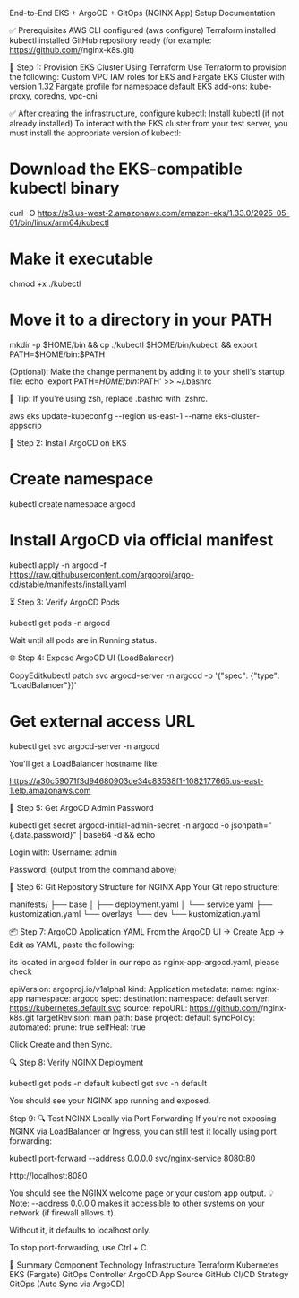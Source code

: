 End-to-End EKS + ArgoCD + GitOps (NGINX App) Setup Documentation

✅ Prerequisites
AWS CLI configured (aws configure)
Terraform installed
kubectl installed
GitHub repository ready (for example: https://github.com/<your-username>/nginx-k8s.git)


🚀 Step 1: Provision EKS Cluster Using Terraform
Use Terraform to provision the following:
Custom VPC
IAM roles for EKS and Fargate
EKS Cluster with version 1.32
Fargate profile for namespace default
EKS add-ons: kube-proxy, coredns, vpc-cni



✅ After creating the infrastructure, configure kubectl:
 Install kubectl (if not already installed)
To interact with the EKS cluster from your test server, you must install the appropriate version of kubectl:
# Download the EKS-compatible kubectl binary
curl -O https://s3.us-west-2.amazonaws.com/amazon-eks/1.33.0/2025-05-01/bin/linux/arm64/kubectl


# Make it executable
chmod +x ./kubectl


# Move it to a directory in your PATH
mkdir -p $HOME/bin && cp ./kubectl $HOME/bin/kubectl && export PATH=$HOME/bin:$PATH


(Optional): Make the change permanent by adding it to your shell's startup file:
echo 'export PATH=$HOME/bin:$PATH' >> ~/.bashrc


🧠 Tip: If you're using zsh, replace .bashrc with .zshrc.

aws eks update-kubeconfig --region us-east-1 --name eks-cluster-appscrip



🎯 Step 2: Install ArgoCD on EKS
# Create namespace
kubectl create namespace argocd

# Install ArgoCD via official manifest
kubectl apply -n argocd -f https://raw.githubusercontent.com/argoproj/argo-cd/stable/manifests/install.yaml



⏳ Step 3: Verify ArgoCD Pods

kubectl get pods -n argocd


Wait until all pods are in Running status.

🌐 Step 4: Expose ArgoCD UI (LoadBalancer)

CopyEditkubectl patch svc argocd-server -n argocd -p '{"spec": {"type": "LoadBalancer"}}'

# Get external access URL
kubectl get svc argocd-server -n argocd

You'll get a LoadBalancer hostname like:

https://a30c59071f3d94680903de34c83538f1-1082177665.us-east-1.elb.amazonaws.com



🔐 Step 5: Get ArgoCD Admin Password

kubectl get secret argocd-initial-admin-secret -n argocd -o jsonpath="{.data.password}" | base64 -d && echo


Login with:
Username: admin


Password: (output from the command above)



📁 Step 6: Git Repository Structure for NGINX App
Your Git repo structure:

manifests/
├── base
│   ├── deployment.yaml
│   └── service.yaml
├── kustomization.yaml
└── overlays
    └── dev
        └── kustomization.yaml



📦 Step 7: ArgoCD Application YAML
From the ArgoCD UI → Create App → Edit as YAML, paste the following:

its located in argocd folder in our repo as nginx-app-argocd.yaml, please check

apiVersion: argoproj.io/v1alpha1
kind: Application
metadata:
  name: nginx-app
  namespace: argocd
spec:
  destination:
    namespace: default
    server: https://kubernetes.default.svc
  source:
    repoURL: https://github.com/<your-username>/nginx-k8s.git
    targetRevision: main
    path: base
  project: default
  syncPolicy:
    automated:
      prune: true
      selfHeal: true


Click Create and then Sync.

🔍 Step 8: Verify NGINX Deployment

kubectl get pods -n default
kubectl get svc -n default


You should see your NGINX app running and exposed.

Step 9: 🔍 Test NGINX Locally via Port Forwarding
If you're not exposing NGINX via LoadBalancer or Ingress, you can still test it locally using port forwarding:

kubectl port-forward --address 0.0.0.0 svc/nginx-service 8080:80



http://localhost:8080


You should see the NGINX welcome page or your custom app output.
💡 Note:
--address 0.0.0.0 makes it accessible to other systems on your network (if firewall allows it).


Without it, it defaults to localhost only.


To stop port-forwarding, use Ctrl + C.

📘 Summary
Component
Technology
Infrastructure
Terraform
Kubernetes
EKS (Fargate)
GitOps Controller
ArgoCD
App Source
GitHub
CI/CD Strategy
GitOps (Auto Sync via ArgoCD)


